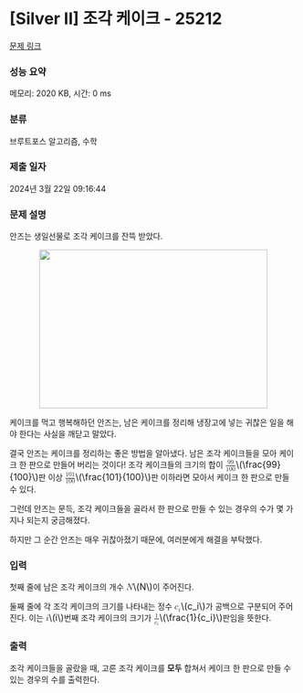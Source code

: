 # [Silver II] 조각 케이크 - 25212 

[문제 링크](https://www.acmicpc.net/problem/25212) 

### 성능 요약

메모리: 2020 KB, 시간: 0 ms

### 분류

브루트포스 알고리즘, 수학

### 제출 일자

2024년 3월 22일 09:16:44

### 문제 설명

<p>안즈는 생일선물로 조각 케이크를 잔뜩 받았다.</p>

<p style="text-align: center;"><img alt="" src="https://upload.acmicpc.net/0613981b-a050-49d6-a64c-642022bc0ccd/-/preview/" style="height: 278px; width: 400px;"></p>

<p>케이크를 먹고 행복해하던 안즈는, 남은 케이크를 정리해 냉장고에 넣는 귀찮은 일을 해야 한다는 사실을 깨닫고 말았다.</p>

<p>결국 안즈는 케이크를 정리하는 좋은 방법을 알아냈다. 남은 조각 케이크들을 모아 케이크 한 판으로 만들어 버리는 것이다! 조각 케이크들의 크기의 합이 <mjx-container class="MathJax" jax="CHTML" style="font-size: 111.4%; position: relative;"><mjx-math class="MJX-TEX" aria-hidden="true"><mjx-mfrac><mjx-frac><mjx-num><mjx-nstrut></mjx-nstrut><mjx-mn class="mjx-n" size="s"><mjx-c class="mjx-c39"></mjx-c><mjx-c class="mjx-c39"></mjx-c></mjx-mn></mjx-num><mjx-dbox><mjx-dtable><mjx-line></mjx-line><mjx-row><mjx-den><mjx-dstrut></mjx-dstrut><mjx-mn class="mjx-n" size="s"><mjx-c class="mjx-c31"></mjx-c><mjx-c class="mjx-c30"></mjx-c><mjx-c class="mjx-c30"></mjx-c></mjx-mn></mjx-den></mjx-row></mjx-dtable></mjx-dbox></mjx-frac></mjx-mfrac></mjx-math><mjx-assistive-mml unselectable="on" display="inline"><math xmlns="http://www.w3.org/1998/Math/MathML"><mfrac><mn>99</mn><mn>100</mn></mfrac></math></mjx-assistive-mml><span aria-hidden="true" class="no-mathjax mjx-copytext">\(\frac{99}{100}\)</span></mjx-container>판 이상 <mjx-container class="MathJax" jax="CHTML" style="font-size: 111.4%; position: relative;"><mjx-math class="MJX-TEX" aria-hidden="true"><mjx-mfrac><mjx-frac><mjx-num><mjx-nstrut></mjx-nstrut><mjx-mn class="mjx-n" size="s"><mjx-c class="mjx-c31"></mjx-c><mjx-c class="mjx-c30"></mjx-c><mjx-c class="mjx-c31"></mjx-c></mjx-mn></mjx-num><mjx-dbox><mjx-dtable><mjx-line></mjx-line><mjx-row><mjx-den><mjx-dstrut></mjx-dstrut><mjx-mn class="mjx-n" size="s"><mjx-c class="mjx-c31"></mjx-c><mjx-c class="mjx-c30"></mjx-c><mjx-c class="mjx-c30"></mjx-c></mjx-mn></mjx-den></mjx-row></mjx-dtable></mjx-dbox></mjx-frac></mjx-mfrac></mjx-math><mjx-assistive-mml unselectable="on" display="inline"><math xmlns="http://www.w3.org/1998/Math/MathML"><mfrac><mn>101</mn><mn>100</mn></mfrac></math></mjx-assistive-mml><span aria-hidden="true" class="no-mathjax mjx-copytext">\(\frac{101}{100}\)</span></mjx-container>판 이하라면 모아서 케이크 한 판으로 만들 수 있다.</p>

<p>그런데 안즈는 문득, 조각 케이크들을 골라서 한 판으로 만들 수 있는 경우의 수가 몇 가지나 되는지 궁금해졌다.</p>

<p>하지만 그 순간 안즈는 매우 귀찮아졌기 때문에, 여러분에게 해결을 부탁했다.</p>

### 입력 

 <p>첫째 줄에 남은 조각 케이크의 개수 <mjx-container class="MathJax" jax="CHTML" style="font-size: 111.4%; position: relative;"><mjx-math class="MJX-TEX" aria-hidden="true"><mjx-mi class="mjx-i"><mjx-c class="mjx-c1D441 TEX-I"></mjx-c></mjx-mi></mjx-math><mjx-assistive-mml unselectable="on" display="inline"><math xmlns="http://www.w3.org/1998/Math/MathML"><mi>N</mi></math></mjx-assistive-mml><span aria-hidden="true" class="no-mathjax mjx-copytext">\(N\)</span></mjx-container>이 주어진다.</p>

<p>둘째 줄에 각 조각 케이크의 크기를 나타내는 정수 <mjx-container class="MathJax" jax="CHTML" style="font-size: 111.4%; position: relative;"><mjx-math class="MJX-TEX" aria-hidden="true"><mjx-msub><mjx-mi class="mjx-i"><mjx-c class="mjx-c1D450 TEX-I"></mjx-c></mjx-mi><mjx-script style="vertical-align: -0.15em;"><mjx-mi class="mjx-i" size="s"><mjx-c class="mjx-c1D456 TEX-I"></mjx-c></mjx-mi></mjx-script></mjx-msub></mjx-math><mjx-assistive-mml unselectable="on" display="inline"><math xmlns="http://www.w3.org/1998/Math/MathML"><msub><mi>c</mi><mi>i</mi></msub></math></mjx-assistive-mml><span aria-hidden="true" class="no-mathjax mjx-copytext">\(c_i\)</span></mjx-container>가 공백으로 구분되어 주어진다. 이는 <mjx-container class="MathJax" jax="CHTML" style="font-size: 111.4%; position: relative;"><mjx-math class="MJX-TEX" aria-hidden="true"><mjx-mi class="mjx-i"><mjx-c class="mjx-c1D456 TEX-I"></mjx-c></mjx-mi></mjx-math><mjx-assistive-mml unselectable="on" display="inline"><math xmlns="http://www.w3.org/1998/Math/MathML"><mi>i</mi></math></mjx-assistive-mml><span aria-hidden="true" class="no-mathjax mjx-copytext">\(i\)</span></mjx-container>번째 조각 케이크의 크기가 <mjx-container class="MathJax" jax="CHTML" style="font-size: 111.4%; position: relative;"><mjx-math class="MJX-TEX" aria-hidden="true"><mjx-mfrac><mjx-frac><mjx-num><mjx-nstrut></mjx-nstrut><mjx-mn class="mjx-n" size="s"><mjx-c class="mjx-c31"></mjx-c></mjx-mn></mjx-num><mjx-dbox><mjx-dtable><mjx-line></mjx-line><mjx-row><mjx-den><mjx-dstrut></mjx-dstrut><mjx-msub size="s"><mjx-mi class="mjx-i"><mjx-c class="mjx-c1D450 TEX-I"></mjx-c></mjx-mi><mjx-script style="vertical-align: -0.15em;"><mjx-mi class="mjx-i" size="s"><mjx-c class="mjx-c1D456 TEX-I"></mjx-c></mjx-mi></mjx-script></mjx-msub></mjx-den></mjx-row></mjx-dtable></mjx-dbox></mjx-frac></mjx-mfrac></mjx-math><mjx-assistive-mml unselectable="on" display="inline"><math xmlns="http://www.w3.org/1998/Math/MathML"><mfrac><mn>1</mn><msub><mi>c</mi><mi>i</mi></msub></mfrac></math></mjx-assistive-mml><span aria-hidden="true" class="no-mathjax mjx-copytext">\(\frac{1}{c_i}\)</span></mjx-container>판임을 뜻한다.</p>

### 출력 

 <p>조각 케이크들을 골랐을 때, 고른 조각 케이크를 <strong>모두</strong> 합쳐서 케이크 한 판으로 만들 수 있는 경우의 수를 출력한다.</p>


